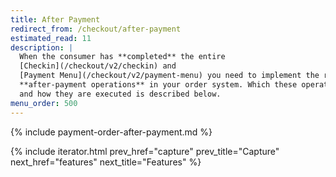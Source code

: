 ```yaml
---
title: After Payment
redirect_from: /checkout/after-payment
estimated_read: 11
description: |
  When the consumer has **completed** the entire
  [Checkin](/checkout/v2/checkin) and
  [Payment Menu](/checkout/v2/payment-menu) you need to implement the relevant
  **after-payment operations** in your order system. Which these operations are
  and how they are executed is described below.
menu_order: 500
---
```


{% include payment-order-after-payment.md %}

{% include iterator.html prev_href="capture"
                         prev_title="Capture"
                         next_href="features"
                         next_title="Features" %}

